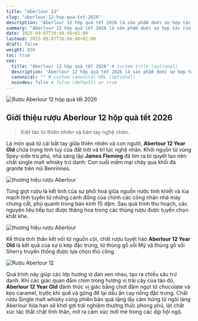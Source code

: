 ```yaml
---
title: "Aberlour 12"
slug: "aberlour-12-hop-qua-tet-2026"
description: "Aberlour 12 hộp quà tết 2026 là sản phẩm dưới sự hợp tác của con người và thiên nhiên"
summary: "Aberlour 12 hộp quà tết 2026 là sản phẩm dưới sự hợp tác của con người và thiên nhiên"
date: 2025-09-07T16:04:48+02:00
lastmod: 2025-09-07T16:04:48+02:00
draft: false
weight: 850
toc: true
seo:
  title: "Aberlour 12 hộp quà tết 2026" # custom title (optional)
  description: "Aberlour 12 hộp quà tết 2026 là sản phẩm dưới sự hợp tác của con người và thiên nhiên" # custom description (recommended)
  canonical: "" # custom canonical URL (optional)
  noindex: false # false (default) or true
---
```


![Rượu Aberlour 12 hộp quà tết 2026](images/aberlour-12.jpg "Rượu Aberlour 12 tết 2026")

## Giới thiệu rượu Aberlour 12 hộp quà tết 2026

> Kiệt tác từ thiên nhiên và bàn tay nghệ nhân.

Là món quà từ cái bắt tay giữa thiên nhiên và con người, **Aberlour 12 Year Old** chứa trọng tinh tuý của đất trời và trí lực nghệ nhân. Khởi nguồn từ vùng Spey-side trù phú, nhà sáng lập **James Fleming** đã tìm ra bí quyết tạo nên chất single malt whisky trứ danh: Con suối mềm mại chảy qua khối đá granite trên núi Benrinnes.

![thương hiệu rượu Aberlour ](images/nha-may-aberlour.jpg  "Nhà máy rượu Aberlour")

Từng giọt rượu là kết tinh của sự phối hoá giữa nguồn nước tinh khiết và lúa mạch tinh tuyển từ những cánh đồng của chính các công nhân nhà máy chưng cất, phủ quanh trong bán kính 15 dặm. Sau quá trình thu hoạch, các nguyên liệu tiếp tục được thăng hoa trong các thùng rượu được tuyển chọn khắt khe.

![thương hiệu rượu Aberlour ](images/aberlour-12-show.jpg  "Rượu Aberlour 12 tết 2026")

Kế thừa tinh thần kết nối từ nguồn cội, chất rượu tuyệt hảo **Aberlour 12 Year Old** là kết quả của sự ủ kép đặc trưng, từ thùng gỗ sồi Mỹ và thùng gỗ sồi Sherry truyền thống được lựa chọn thủ công.

![Rượu Aberlour 12](images/ban-tay-nghe-nhan.jpg  "Aberlour 12 kiệt tác thiên nhiên từ bàn tay nghệ nhân")

Quá trình này giúp các lớp hương vị đan xen nhau, tạo ra chiều sâu trứ danh. Khi các giác quan đắm chìm trong hương vị trái cây của táo đỏ, **Aberlour 12 Year Old** đánh thức vị giác bằng chút đậm ngọt từ chocolate và kẹo caramel, trước khi quế và gừng để lại dấu ấn cay nồng đặc trưng. Chất rượu Single malt whisky cùng phiên bản quà tặng lấy cảm hứng từ ngôi làng Aberlour hứa hạn sẽ khơi gợi trái nghiệm thưởng thức phong phú, lát chất xúc tác thắt chặt tình thân, mở ra cảm xúc mới mẻ trong các dịp hội ngộ.

